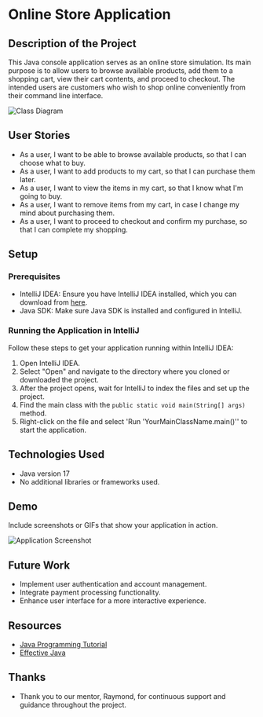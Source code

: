 # Online Store Application

## Description of the Project

This Java console application serves as an online store simulation. Its main purpose is to allow users to browse available products, add them to a shopping cart, view their cart contents, and proceed to checkout. The intended users are customers who wish to shop online conveniently from their command line interface.

![Class Diagram](path/to/your/class_diagram.png)

## User Stories

- As a user, I want to be able to browse available products, so that I can choose what to buy.
- As a user, I want to add products to my cart, so that I can purchase them later.
- As a user, I want to view the items in my cart, so that I know what I'm going to buy.
- As a user, I want to remove items from my cart, in case I change my mind about purchasing them.
- As a user, I want to proceed to checkout and confirm my purchase, so that I can complete my shopping.

## Setup

### Prerequisites

- IntelliJ IDEA: Ensure you have IntelliJ IDEA installed, which you can download from [here](https://www.jetbrains.com/idea/download/).
- Java SDK: Make sure Java SDK is installed and configured in IntelliJ.

### Running the Application in IntelliJ

Follow these steps to get your application running within IntelliJ IDEA:

1. Open IntelliJ IDEA.
2. Select "Open" and navigate to the directory where you cloned or downloaded the project.
3. After the project opens, wait for IntelliJ to index the files and set up the project.
4. Find the main class with the `public static void main(String[] args)` method.
5. Right-click on the file and select 'Run 'YourMainClassName.main()'' to start the application.

## Technologies Used

- Java version 17
- No additional libraries or frameworks used.

## Demo

Include screenshots or GIFs that show your application in action.

![Application Screenshot](path/to/your/screenshot.png)

## Future Work

- Implement user authentication and account management.
- Integrate payment processing functionality.
- Enhance user interface for a more interactive experience.

## Resources

- [Java Programming Tutorial](https://www.example.com)
- [Effective Java](https://www.example.com)


## Thanks

- Thank you to our mentor, Raymond, for continuous support and guidance throughout the project.
